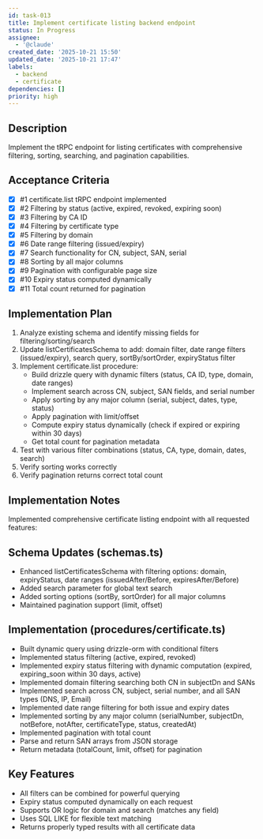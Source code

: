 ```yaml
---
id: task-013
title: Implement certificate listing backend endpoint
status: In Progress
assignee:
  - '@claude'
created_date: '2025-10-21 15:50'
updated_date: '2025-10-21 17:47'
labels:
  - backend
  - certificate
dependencies: []
priority: high
---
```


## Description

<!-- SECTION:DESCRIPTION:BEGIN -->
Implement the tRPC endpoint for listing certificates with comprehensive filtering, sorting, searching, and pagination capabilities.
<!-- SECTION:DESCRIPTION:END -->

## Acceptance Criteria
<!-- AC:BEGIN -->
- [x] #1 certificate.list tRPC endpoint implemented
- [x] #2 Filtering by status (active, expired, revoked, expiring soon)
- [x] #3 Filtering by CA ID
- [x] #4 Filtering by certificate type
- [x] #5 Filtering by domain
- [x] #6 Date range filtering (issued/expiry)
- [x] #7 Search functionality for CN, subject, SAN, serial
- [x] #8 Sorting by all major columns
- [x] #9 Pagination with configurable page size
- [x] #10 Expiry status computed dynamically
- [x] #11 Total count returned for pagination
<!-- AC:END -->

## Implementation Plan

<!-- SECTION:PLAN:BEGIN -->
1. Analyze existing schema and identify missing fields for filtering/sorting/search
2. Update listCertificatesSchema to add: domain filter, date range filters (issued/expiry), search query, sortBy/sortOrder, expiryStatus filter
3. Implement certificate.list procedure:
   - Build drizzle query with dynamic filters (status, CA ID, type, domain, date ranges)
   - Implement search across CN, subject, SAN fields, and serial number
   - Apply sorting by any major column (serial, subject, dates, type, status)
   - Apply pagination with limit/offset
   - Compute expiry status dynamically (check if expired or expiring within 30 days)
   - Get total count for pagination metadata
4. Test with various filter combinations (status, CA, type, domain, dates, search)
5. Verify sorting works correctly
6. Verify pagination returns correct total count
<!-- SECTION:PLAN:END -->

## Implementation Notes

<!-- SECTION:NOTES:BEGIN -->
Implemented comprehensive certificate listing endpoint with all requested features:

## Schema Updates (schemas.ts)
- Enhanced listCertificatesSchema with filtering options: domain, expiryStatus, date ranges (issuedAfter/Before, expiresAfter/Before)
- Added search parameter for global text search
- Added sorting options (sortBy, sortOrder) for all major columns
- Maintained pagination support (limit, offset)

## Implementation (procedures/certificate.ts)
- Built dynamic query using drizzle-orm with conditional filters
- Implemented status filtering (active, expired, revoked)
- Implemented expiry status filtering with dynamic computation (expired, expiring_soon within 30 days, active)
- Implemented domain filtering searching both CN in subjectDn and SANs
- Implemented search across CN, subject, serial number, and all SAN types (DNS, IP, Email)
- Implemented date range filtering for both issue and expiry dates
- Implemented sorting by any major column (serialNumber, subjectDn, notBefore, notAfter, certificateType, status, createdAt)
- Implemented pagination with total count
- Parse and return SAN arrays from JSON storage
- Return metadata (totalCount, limit, offset) for pagination

## Key Features
- All filters can be combined for powerful querying
- Expiry status computed dynamically on each request
- Supports OR logic for domain and search (matches any field)
- Uses SQL LIKE for flexible text matching
- Returns properly typed results with all certificate data
<!-- SECTION:NOTES:END -->
